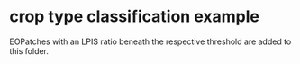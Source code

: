 # crop type classification example

EOPatches with an LPIS ratio beneath the respective threshold are added to this folder.
